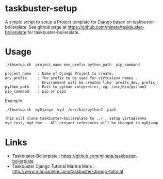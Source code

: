 # taskbuster-setup
A simple script to setup a Project template for Django based on  taskbuster-boilerplate.
See github page at  https://github.com/mineta/taskbuster-boilerplate  for taskbuster-boilerplate. 


# Usage 

```sh 
./tbsetup.sh  project_name env_prefix python_path  pip_command 

project_name   : Name of Django Project to create. 
env_prefix     : The prefix to be used for virtualenv names . 
                 Environment will be created like  preifx_dev, prefix_test etc. 
python_path    : Path to python intepretter, eg. /usr/bin/python3 
pip_command    : pip or pip3  

```
Example 
```sh
./tbsetup.sh  myDjango  myd  /usr/bin/python3  pip3  

This will clone taskbuster-boilerplate to ../ , setup virtualenvs
myd_test, myd_dev .  All project references will be changed to myDjango. 

```

# Links  

* Taskbuster-Boilerplate  : https://github.com/mineta/taskbuster-boilerplate 
* Taskbuster Django Tutorial Marina Mele : http://www.marinamele.com/taskbuster-django-tutorial 

